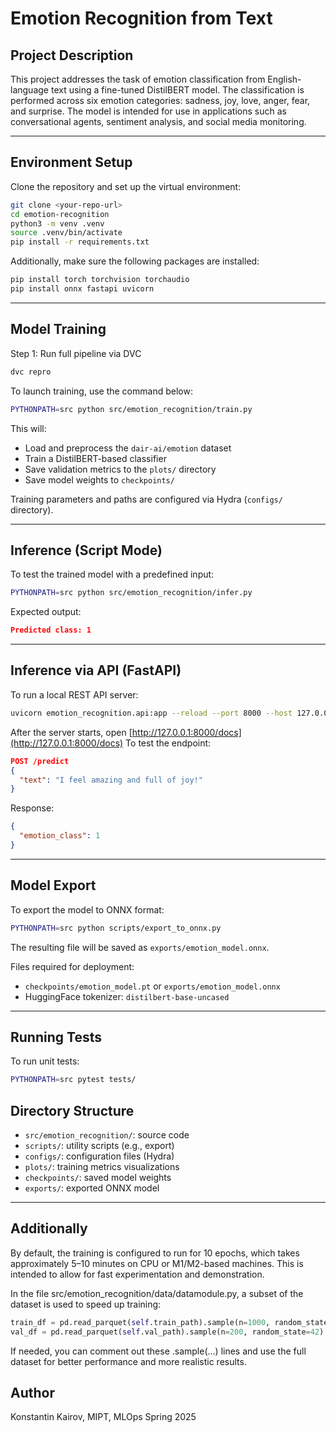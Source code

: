 # Emotion Recognition from Text

## Project Description

This project addresses the task of emotion classification from English-language text using a fine-tuned DistilBERT model.
The classification is performed across six emotion categories: sadness, joy, love, anger, fear, and surprise.
The model is intended for use in applications such as conversational agents, sentiment analysis, and social media monitoring.

---

## Environment Setup

Clone the repository and set up the virtual environment:

```bash
git clone <your-repo-url>
cd emotion-recognition
python3 -m venv .venv
source .venv/bin/activate
pip install -r requirements.txt
```

Additionally, make sure the following packages are installed:

```bash
pip install torch torchvision torchaudio
pip install onnx fastapi uvicorn
```

---

## Model Training

Step 1: Run full pipeline via DVC
```bash
dvc repro
```

To launch training, use the command below:

```bash
PYTHONPATH=src python src/emotion_recognition/train.py
```

This will:
- Load and preprocess the `dair-ai/emotion` dataset
- Train a DistilBERT-based classifier
- Save validation metrics to the `plots/` directory
- Save model weights to `checkpoints/`

Training parameters and paths are configured via Hydra (`configs/` directory).

---

## Inference (Script Mode)

To test the trained model with a predefined input:

```bash
PYTHONPATH=src python src/emotion_recognition/infer.py
```

Expected output:

```json
Predicted class: 1
```

---

## Inference via API (FastAPI)

To run a local REST API server:

```bash
uvicorn emotion_recognition.api:app --reload --port 8000 --host 127.0.0.1 --app-dir src
```

After the server starts, open [http://127.0.0.1:8000/docs](http://127.0.0.1:8000/docs)
To test the endpoint:

```json
POST /predict
{
  "text": "I feel amazing and full of joy!"
}
```

Response:

```json
{
  "emotion_class": 1
}
```

---

## Model Export

To export the model to ONNX format:

```bash
PYTHONPATH=src python scripts/export_to_onnx.py
```

The resulting file will be saved as `exports/emotion_model.onnx`.

Files required for deployment:
- `checkpoints/emotion_model.pt` or `exports/emotion_model.onnx`
- HuggingFace tokenizer: `distilbert-base-uncased`

---

## Running Tests
To run unit tests:

```bash
PYTHONPATH=src pytest tests/
```

## Directory Structure

- `src/emotion_recognition/`: source code
- `scripts/`: utility scripts (e.g., export)
- `configs/`: configuration files (Hydra)
- `plots/`: training metrics visualizations
- `checkpoints/`: saved model weights
- `exports/`: exported ONNX model

---

## Аdditionally

By default, the training is configured to run for 10 epochs, which takes approximately 5–10 minutes on CPU or M1/M2-based machines. This is intended to allow for fast experimentation and demonstration.

In the file src/emotion_recognition/data/datamodule.py, a subset of the dataset is used to speed up training:
``` python
train_df = pd.read_parquet(self.train_path).sample(n=1000, random_state=42)
val_df = pd.read_parquet(self.val_path).sample(n=200, random_state=42)
```
If needed, you can comment out these .sample(...) lines and use the full dataset for better performance and more realistic results.

## Author

Konstantin Kairov, MIPT, MLOps Spring 2025
